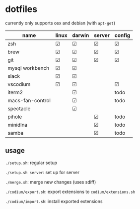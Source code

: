 # dotfiles

currently only supports osx and debian (with `apt-get`)

| name             	| linux   	| darwin  	| server    	| config  	|
|------------------	|---------	|---------	|-----------	|---------	|
| zsh              	| &#9745; 	| &#9745; 	| &#9745;   	| &#9745; 	|
| brew             	| &#9745; 	| &#9745; 	| &#9745;   	| &#9745; 	|
| git              	| &#9745; 	| &#9745; 	| &#9745;   	| &#9745; 	|
| mysql workbench  	| &#9745; 	| &#9745; 	|            	|         	|
| slack            	| &#9745; 	| &#9745; 	|           	|         	|
| vscodium         	| &#9745; 	| &#9745; 	|           	| &#9745; 	|
| iterm2           	|         	| &#9745; 	|           	| todo    	|
| macs-fan-control 	|         	| &#9745; 	|           	| todo    	|
| spectacle        	|         	| &#9745; 	|           	|         	|
| pihole           	|         	|         	| &#9745;   	| todo    	|
| minidlna         	|         	|         	| &#9745;   	| todo    	|
| samba            	|         	|         	| &#9745;   	| todo    	|

## usage

`./setup.sh`: regular setup

`./setup.sh server`:  set up for server

`./merge.sh`: merge new changes (uses sdiff)

`./codium/export.sh`: export extensions to `codium/extensions.sh`

`./codium/import.sh`: install exported extensions
